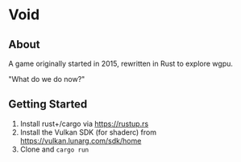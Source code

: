 # Void

## About

A game originally started in 2015, rewritten in Rust to explore wgpu.

"What do we do now?"

## Getting Started

1. Install rust+/cargo via https://rustup.rs
2. Install the Vulkan SDK (for shaderc) from https://vulkan.lunarg.com/sdk/home
3. Clone and `cargo run`
